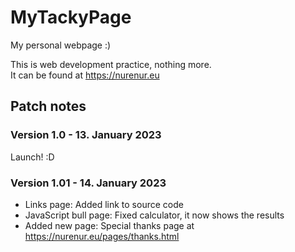 # MyTackyPage
My personal webpage :)
  
  This is web development practice, nothing more.  
  It can be found at https://nurenur.eu

## Patch notes
### Version 1.0 - 13. January 2023
Launch! :D

### Version 1.01 - 14. January 2023
- Links page: Added link to source code
- JavaScript bull page: Fixed calculator, it now shows the results
- Added new page: Special thanks page at https://nurenur.eu/pages/thanks.html
